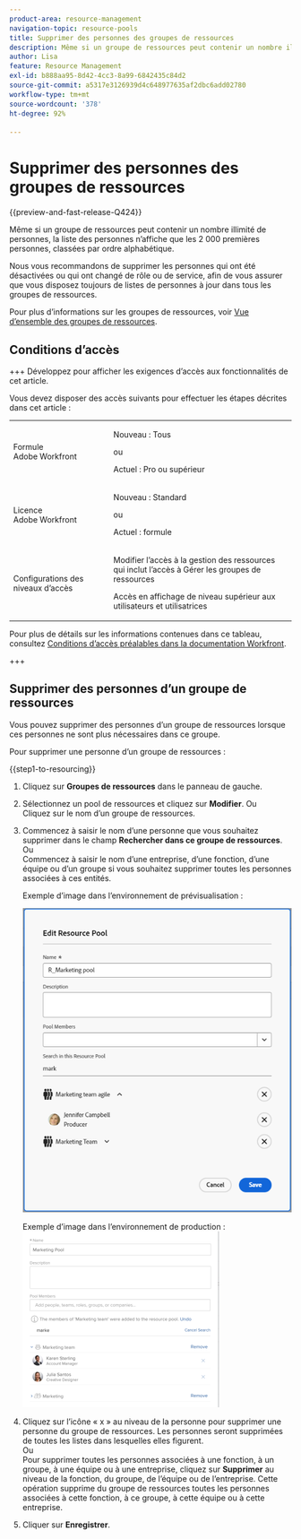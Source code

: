 ```yaml
---
product-area: resource-management
navigation-topic: resource-pools
title: Supprimer des personnes des groupes de ressources
description: Même si un groupe de ressources peut contenir un nombre illimité de personnes, la liste des personnes n’affiche que les 2 000 premières personnes, classées par ordre alphabétique.
author: Lisa
feature: Resource Management
exl-id: b888aa95-8d42-4cc3-8a99-6842435c84d2
source-git-commit: a5317e3126939d4c648977635af2dbc6add02780
workflow-type: tm+mt
source-wordcount: '378'
ht-degree: 92%

---
```


# Supprimer des personnes des groupes de ressources

{{preview-and-fast-release-Q424}}

Même si un groupe de ressources peut contenir un nombre illimité de personnes, la liste des personnes n’affiche que les 2 000 premières personnes, classées par ordre alphabétique.

Nous vous recommandons de supprimer les personnes qui ont été désactivées ou qui ont changé de rôle ou de service, afin de vous assurer que vous disposez toujours de listes de personnes à jour dans tous les groupes de ressources.

Pour plus d’informations sur les groupes de ressources, voir [Vue d’ensemble des groupes de ressources](../../../resource-mgmt/resource-planning/resource-pools/work-with-resource-pools.md).

## Conditions d’accès

+++ Développez pour afficher les exigences d’accès aux fonctionnalités de cet article.

Vous devez disposer des accès suivants pour effectuer les étapes décrites dans cet article :

<table style="table-layout:auto"> 
 <col> 
 <col> 
 <tbody> 
  <tr> 
   <td role="rowheader">Formule Adobe Workfront</td> 
   <td><p>Nouveau : Tous</p>
       <p>ou</p>
       <p>Actuel : Pro ou supérieur</p> </td> 
  </tr> 
  <tr> 
   <td role="rowheader">Licence Adobe Workfront</td> 
   <td><p>Nouveau : Standard</p>
       <p>ou</p>
       <p>Actuel : formule</p></td>
  </tr> 
  <tr> 
   <td role="rowheader">Configurations des niveaux d’accès</td> 
   <td> <p>Modifier l’accès à la gestion des ressources qui inclut l’accès à Gérer les groupes de ressources</p> <p>Accès en affichage de niveau supérieur aux utilisateurs et utilisatrices</p></td> 
  </tr> 
 </tbody> 
</table>

Pour plus de détails sur les informations contenues dans ce tableau, consultez [Conditions d’accès préalables dans la documentation Workfront](/help/quicksilver/administration-and-setup/add-users/access-levels-and-object-permissions/access-level-requirements-in-documentation.md).

+++

## Supprimer des personnes d’un groupe de ressources

Vous pouvez supprimer des personnes d’un groupe de ressources lorsque ces personnes ne sont plus nécessaires dans ce groupe.

Pour supprimer une personne d’un groupe de ressources :

{{step1-to-resourcing}}

1. Cliquez sur **Groupes de ressources** dans le panneau de gauche.
1. Sélectionnez un pool de ressources et cliquez sur **Modifier**.
Ou\
   Cliquez sur le nom d’un groupe de ressources.

1. Commencez à saisir le nom d’une personne que vous souhaitez supprimer dans le champ **Rechercher dans ce groupe de ressources**.\
   Ou\
   Commencez à saisir le nom d’une entreprise, d’une fonction, d’une équipe ou d’un groupe si vous souhaitez supprimer toutes les personnes associées à ces entités.

   <span class="preview">Exemple d’image dans l’environnement de prévisualisation :<span>

   ![Supprimer des utilisateurs du pool de ressources](assets/remove-users-from-resource-pool.png)

   Exemple d’image dans l’environnement de production :
   ![Recherche dans le pool de ressources](assets/search-inside-new-resource-pool-350x314.png)

1. Cliquez sur l’icône « x » au niveau de la personne pour supprimer une personne du groupe de ressources. Les personnes seront supprimées de toutes les listes dans lesquelles elles figurent.\
   Ou\
   Pour supprimer toutes les personnes associées à une fonction, à un groupe, à une équipe ou à une entreprise, cliquez sur **Supprimer** au niveau de la fonction, du groupe, de l’équipe ou de l’entreprise. Cette opération supprime du groupe de ressources toutes les personnes associées à cette fonction, à ce groupe, à cette équipe ou à cette entreprise.

1. Cliquer sur **Enregistrer**.

